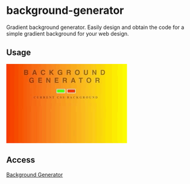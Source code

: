 # background-generator
Gradient background generator. Easily design and obtain the code for a simple gradient background for your web design.

## Usage
![Demo](/images/demo-gif-gradient.gif)

## Access
[Background Generator](https://stephmarie17.github.io/background-generator/)
